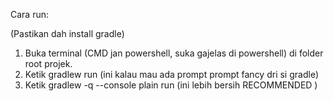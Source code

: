 Cara run:

(Pastikan dah install gradle)

1. Buka terminal (CMD jan powershell, suka gajelas di powershell) di folder root projek.
2. Ketik gradlew run (ini kalau mau ada prompt prompt fancy dri si gradle)
3. Ketik gradlew -q --console plain run (ini lebih bersih RECOMMENDED )
